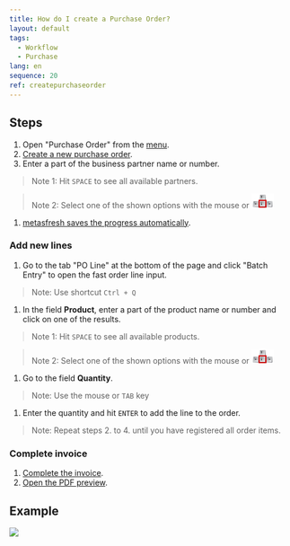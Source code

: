 ```yaml
---
title: How do I create a Purchase Order?
layout: default
tags:
  - Workflow
  - Purchase
lang: en
sequence: 20
ref: createpurchaseorder
---
```


## Steps

1. Open "Purchase Order" from the [menu](Menu).
1. [Create a new purchase order](New_Record_Window).
1. Enter a part of the business partner name or number.
 > Note 1: Hit `SPACE` to see all available partners.

 > Note 2: Select one of the shown options with the mouse or ![](../DE/assets/Workflow_Auftrag_Bis_Rechnung_WebUI-73797.png)

1. [metasfresh saves the progress automatically](Saveindicator).

### Add new lines
1. Go to the tab "PO Line" at the bottom of the page and click "Batch Entry" to open the fast order line input.
> Note: Use shortcut `Ctrl + Q`

1. In the field **Product**, enter a part of the product name or number and click on one of the results.
 > Note 1: Hit `SPACE` to see all available products.

 > Note 2: Select one of the shown options with the mouse or ![](../DE/assets/Workflow_Auftrag_Bis_Rechnung_WebUI-73797.png)

1. Go to the field **Quantity**.
> Note: Use the mouse or `TAB` key

1. Enter the quantity and hit `ENTER` to add the line to the order.
> Note: Repeat steps 2. to 4. until you have registered all order items.

### Complete invoice

1. [Complete the invoice](DocumentProcessingComplete).
1. [Open the PDF preview](PrintPreview).

## Example

![](assets/NewPO_walkthrough.gif)
